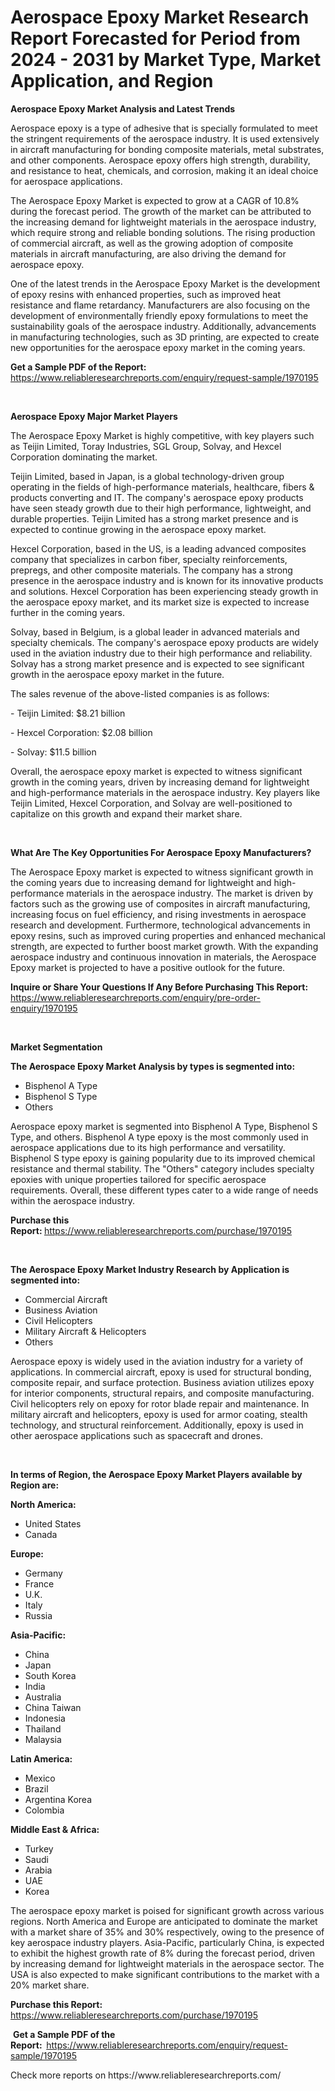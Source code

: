 <p><h1>Aerospace Epoxy Market Research Report Forecasted for Period from 2024 -  2031 by Market Type, Market Application, and Region</h1></p><p><strong>Aerospace Epoxy Market Analysis and Latest Trends</strong></p>
<p><p>Aerospace epoxy is a type of adhesive that is specially formulated to meet the stringent requirements of the aerospace industry. It is used extensively in aircraft manufacturing for bonding composite materials, metal substrates, and other components. Aerospace epoxy offers high strength, durability, and resistance to heat, chemicals, and corrosion, making it an ideal choice for aerospace applications.</p><p>The Aerospace Epoxy Market is expected to grow at a CAGR of 10.8% during the forecast period. The growth of the market can be attributed to the increasing demand for lightweight materials in the aerospace industry, which require strong and reliable bonding solutions. The rising production of commercial aircraft, as well as the growing adoption of composite materials in aircraft manufacturing, are also driving the demand for aerospace epoxy.</p><p>One of the latest trends in the Aerospace Epoxy Market is the development of epoxy resins with enhanced properties, such as improved heat resistance and flame retardancy. Manufacturers are also focusing on the development of environmentally friendly epoxy formulations to meet the sustainability goals of the aerospace industry. Additionally, advancements in manufacturing technologies, such as 3D printing, are expected to create new opportunities for the aerospace epoxy market in the coming years.</p></p>
<p><strong>Get a Sample PDF of the Report:&nbsp;</strong> <a href="https://www.reliableresearchreports.com/enquiry/request-sample/1970195">https://www.reliableresearchreports.com/enquiry/request-sample/1970195</a></p>
<p>&nbsp;</p>
<p><strong>Aerospace Epoxy Major Market Players</strong></p>
<p><p>The Aerospace Epoxy Market is highly competitive, with key players such as Teijin Limited, Toray Industries, SGL Group, Solvay, and Hexcel Corporation dominating the market. </p><p>Teijin Limited, based in Japan, is a global technology-driven group operating in the fields of high-performance materials, healthcare, fibers & products converting and IT. The company's aerospace epoxy products have seen steady growth due to their high performance, lightweight, and durable properties. Teijin Limited has a strong market presence and is expected to continue growing in the aerospace epoxy market.</p><p>Hexcel Corporation, based in the US, is a leading advanced composites company that specializes in carbon fiber, specialty reinforcements, prepregs, and other composite materials. The company has a strong presence in the aerospace industry and is known for its innovative products and solutions. Hexcel Corporation has been experiencing steady growth in the aerospace epoxy market, and its market size is expected to increase further in the coming years.</p><p>Solvay, based in Belgium, is a global leader in advanced materials and specialty chemicals. The company's aerospace epoxy products are widely used in the aviation industry due to their high performance and reliability. Solvay has a strong market presence and is expected to see significant growth in the aerospace epoxy market in the future.</p><p>The sales revenue of the above-listed companies is as follows:</p><p>- Teijin Limited: $8.21 billion</p><p>- Hexcel Corporation: $2.08 billion</p><p>- Solvay: $11.5 billion</p><p>Overall, the aerospace epoxy market is expected to witness significant growth in the coming years, driven by increasing demand for lightweight and high-performance materials in the aerospace industry. Key players like Teijin Limited, Hexcel Corporation, and Solvay are well-positioned to capitalize on this growth and expand their market share.</p></p>
<p>&nbsp;</p>
<p><strong>What Are The Key Opportunities For Aerospace Epoxy Manufacturers?</strong></p>
<p><p>The Aerospace Epoxy market is expected to witness significant growth in the coming years due to increasing demand for lightweight and high-performance materials in the aerospace industry. The market is driven by factors such as the growing use of composites in aircraft manufacturing, increasing focus on fuel efficiency, and rising investments in aerospace research and development. Furthermore, technological advancements in epoxy resins, such as improved curing properties and enhanced mechanical strength, are expected to further boost market growth. With the expanding aerospace industry and continuous innovation in materials, the Aerospace Epoxy market is projected to have a positive outlook for the future.</p></p>
<p><strong>Inquire or Share Your Questions If Any Before Purchasing This Report:</strong> <a href="https://www.reliableresearchreports.com/enquiry/pre-order-enquiry/1970195">https://www.reliableresearchreports.com/enquiry/pre-order-enquiry/1970195</a></p>
<p>&nbsp;</p>
<p><strong>Market Segmentation</strong></p>
<p><strong>The Aerospace Epoxy Market Analysis by types is segmented into:</strong></p>
<p><ul><li>Bisphenol A Type</li><li>Bisphenol S Type</li><li>Others</li></ul></p>
<p><p>Aerospace epoxy market is segmented into Bisphenol A Type, Bisphenol S Type, and others. Bisphenol A type epoxy is the most commonly used in aerospace applications due to its high performance and versatility. Bisphenol S type epoxy is gaining popularity due to its improved chemical resistance and thermal stability. The "Others" category includes specialty epoxies with unique properties tailored for specific aerospace requirements. Overall, these different types cater to a wide range of needs within the aerospace industry.</p></p>
<p><strong>Purchase this Report:&nbsp;</strong><a href="https://www.reliableresearchreports.com/purchase/1970195">https://www.reliableresearchreports.com/purchase/1970195</a></p>
<p>&nbsp;</p>
<p><strong>The Aerospace Epoxy Market Industry Research by Application is segmented into:</strong></p>
<p><ul><li>Commercial Aircraft</li><li>Business Aviation</li><li>Civil Helicopters</li><li>Military Aircraft & Helicopters</li><li>Others</li></ul></p>
<p><p>Aerospace epoxy is widely used in the aviation industry for a variety of applications. In commercial aircraft, epoxy is used for structural bonding, composite repair, and surface protection. Business aviation utilizes epoxy for interior components, structural repairs, and composite manufacturing. Civil helicopters rely on epoxy for rotor blade repair and maintenance. In military aircraft and helicopters, epoxy is used for armor coating, stealth technology, and structural reinforcement. Additionally, epoxy is used in other aerospace applications such as spacecraft and drones.</p></p>
<p>&nbsp;</p>
<p><strong>In terms of Region, the Aerospace Epoxy Market Players available by Region are:</strong></p>
<p>
    <p> <strong> North America: </strong>
        <ul>
            <li>United States</li>
            <li>Canada</li>
        </ul>
        </p> 
    <p> <strong> Europe: </strong>
        <ul>
            <li>Germany</li>
            <li>France</li>
            <li>U.K.</li>
            <li>Italy</li>
            <li>Russia</li>
        </ul>
        </p> 
    <p> <strong> Asia-Pacific: </strong>
        <ul>
            <li>China</li>
            <li>Japan</li>
            <li>South Korea</li>
            <li>India</li>
            <li>Australia</li>
            <li>China Taiwan</li>
            <li>Indonesia</li>
            <li>Thailand</li>
            <li>Malaysia</li>
        </ul>
        </p> 
    <p> <strong> Latin America: </strong>
        <ul>
            <li>Mexico</li>
            <li>Brazil</li>
            <li>Argentina Korea</li>
            <li>Colombia</li>
        </ul>
        </p> 
    <p> <strong> Middle East & Africa: </strong>
        <ul>
            <li>Turkey</li>
            <li>Saudi</li>
            <li>Arabia</li>
            <li>UAE</li>
            <li>Korea</li>
        </ul>
    </p>
    </p>
<p><p>The aerospace epoxy market is poised for significant growth across various regions. North America and Europe are anticipated to dominate the market with a market share of 35% and 30% respectively, owing to the presence of key aerospace industry players. Asia-Pacific, particularly China, is expected to exhibit the highest growth rate of 8% during the forecast period, driven by increasing demand for lightweight materials in the aerospace sector. The USA is also expected to make significant contributions to the market with a 20% market share.</p></p>
<p><strong>Purchase this Report: </strong><a href="https://www.reliableresearchreports.com/purchase/1970195">https://www.reliableresearchreports.com/purchase/1970195</a></p>
<p>&nbsp;<strong>Get a Sample PDF of the Report:&nbsp;&nbsp;</strong><a href="https://www.reliableresearchreports.com/enquiry/request-sample/1970195">https://www.reliableresearchreports.com/enquiry/request-sample/1970195</a></p>
<p><strong></strong></p>
<p>Check more reports on https://www.reliableresearchreports.com/</p>